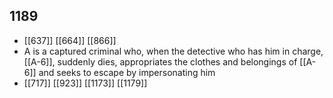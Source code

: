 ## 1189
- [[637]] [[664]] [[866]] 
- A is a captured criminal who, when the detective who has him in charge, [[A-6]], suddenly dies, appropriates the clothes and belongings of [[A-6]] and seeks to escape by impersonating him
- [[717]] [[923]] [[1173]] [[1179]] 

